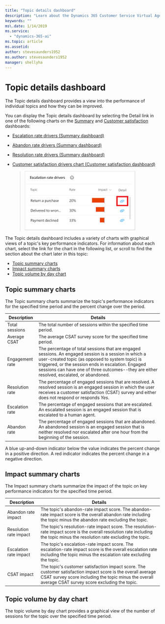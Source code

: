 ```yaml
---
title: "Topic details dashboard"
description: "Learn about the Dynamics 365 Customer Service Virtual Agent Topic details dashboard."
keywords: ""
ms\.date: 1/14/2019
ms.service:
  - "dynamics-365-ai"
ms.topic: article
ms.assetid: 
author: stevesaunders1952
ms.author: stevesaunders1952
manager: shellyha
---
```


# Topic details dashboard

The Topic details dashboard provides a view into the performance of individual topics and how they can be improved.

You can display the Topic details dashboard by selecting the Detail link in one of the following charts on the [Summary](analytics-summary.md) and [Customer satisfaction](analytics-CSAT.md) dashboards:

* [Escalation rate drivers (Summary dashboard)](analytics-summary.md#escalation-rate-drivers-chart)
* [Abandon rate drivers (Summary dashboard)](analytics-summary.md#abandon-rate-drivers-chart)
* [Resolution rate drivers (Summary dashboard)](analytics-summary.md#resolution-rate-drivers-chart)
* [Customer satisfaction drivers chart (Customer satisfaction dashboard)](analytics-CSAT.md#customer-satisfaction-drivers-chart)

   > ![Topic details link](media/topic-details-link.png)

The Topic details dashboard includes a variety of charts with graphical views of a topic's key performance indicators. For information about each chart, select the link for the chart in the following list, or scroll to find the section about the chart later in this topic:

* [Topic summary charts](#topic-summary-charts)
* [Impact summary charts](#impact-summary-charts)
* [Topic volume by day chart](#topic-volume-by-day-chart)

## Topic summary charts

The Topic summary charts summarize the topic's performance indicators for the specified time period and the percent change over the period.

Description | Details
----------- | -------
Total sessions | The total number of sessions within the specified time period.
Average CSAT | The average CSAT survey score for the specified time period.
Engagement rate | The percentage of total sessions that are engaged sessions. An engaged session is a session in which a user-created topic (as opposed to system topic) is triggered, or the session ends in escalation. Engaged sessions can have one of three outcomes--they are either resolved, escalated, or abandoned.
Resolution rate | The percentage of engaged sessions that are resolved. A resolved session is an engaged session in which the user receives a customer satisfaction (CSAT) survey and either does not respond or responds *Yes*.
Escalation rate | The percentage of engaged sessions that are escalated. An escalated session is an engaged session that is escalated to a human agent.
Abandon rate | The percentage of engaged sessions that are abandoned. An abandoned session is an engaged session that is neither resolved nor escalated after one hour from the beginning of the session.

A blue up-and-down indicator below the value indicates the percent change in a positive direction. A red indicator indicates the percent change in a negative direction.

## Impact summary charts

The Impact summary charts summarize the impact of the topic on key performance indicators for the specified time period.

Description | Details
----------- | -------
Abandon rate impact | The topic's abandon-rate impact score. The abandon-rate impact score is the overall abandon rate including the topic minus the abandon rate excluding the topic.
Resolution rate impact | The topic's resolution-rate impact score. The resolution-rate impact score is the overall resolution rate including the topic minus the resolution rate excluding the topic.
Escalation rate impact | The topic's escalation-rate impact score. The escalation-rate impact score is the overall escalation rate including the topic minus the escalation rate excluding the topic.
CSAT impact | The topic's customer satisfaction impact score. The customer satisfaction impact score is the overall average CSAT survey score including the topic minus the overall average CSAT survey score excluding the topic.

## Topic volume by day chart

The topic volume by day chart provides a graphical view of the number of sessions for the topic over the specified time period.

